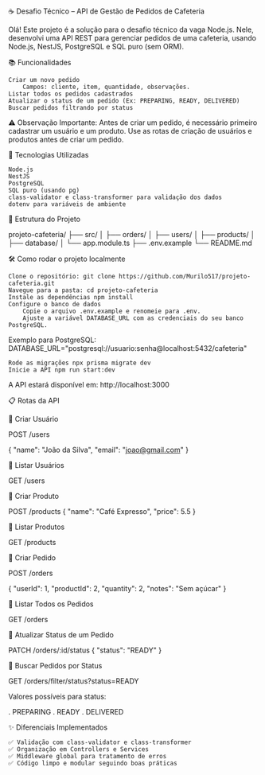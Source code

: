 
☕ Desafio Técnico – API de Gestão de Pedidos de Cafeteria

Olá! Este projeto é a solução para o desafio técnico da vaga Node.js. Nele, desenvolvi uma API REST para gerenciar pedidos de uma cafeteria, usando Node.js, NestJS, PostgreSQL e SQL puro (sem ORM).

📚 Funcionalidades

    Criar um novo pedido
        Campos: cliente, item, quantidade, observações.
    Listar todos os pedidos cadastrados
    Atualizar o status de um pedido (Ex: PREPARING, READY, DELIVERED)
    Buscar pedidos filtrando por status

⚠️ Observação Importante:
Antes de criar um pedido, é necessário primeiro cadastrar um usuário e um produto.
Use as rotas de criação de usuários e produtos antes de criar um pedido.

🚀 Tecnologias Utilizadas

    Node.js
    NestJS
    PostgreSQL
    SQL puro (usando pg)
    class-validator e class-transformer para validação dos dados
    dotenv para variáveis de ambiente

📂 Estrutura do Projeto

projeto-cafeteria/
├── src/
│   ├── orders/
│   ├── users/
│   ├── products/
│   ├── database/
│   └── app.module.ts
├── .env.example
└── README.md

🛠️ Como rodar o projeto localmente

    Clone o repositório: git clone https://github.com/Murilo517/projeto-cafeteria.git
    Navegue para a pasta: cd projeto-cafeteria
    Instale as dependências npm install
    Configure o banco de dados
        Copie o arquivo .env.example e renomeie para .env.
        Ajuste a variável DATABASE_URL com as credenciais do seu banco PostgreSQL.

Exemplo para PostgreSQL: DATABASE_URL="postgresql://usuario:senha@localhost:5432/cafeteria"

    Rode as migrações npx prisma migrate dev
    Inicie a API npm run start:dev
A API estará disponível em: http://localhost:3000

📋 Rotas da API

🔹 Criar Usuário

POST /users

{
  "name": "João da Silva",
  "email": "joao@gmail.com"
}

🔹 Listar Usuários

GET /users

🔹 Criar Produto

POST /products
{
  "name": "Café Expresso",
  "price": 5.5
}

🔹 Listar Produtos

GET /products

🔹 Criar Pedido

POST /orders

{
  "userId": 1,
  "productId": 2,
  "quantity": 2,
  "notes": "Sem açúcar"
}

🔹 Listar Todos os Pedidos

GET /orders

🔹 Atualizar Status de um Pedido

PATCH /orders/:id/status
{
  "status": "READY"
}

🔹 Buscar Pedidos por Status

GET /orders/filter/status?status=READY

Valores possíveis para status:

. PREPARING
. READY
. DELIVERED

✨ Diferenciais Implementados

    ✅ Validação com class-validator e class-transformer
    ✅ Organização em Controllers e Services
    ✅ Middleware global para tratamento de erros
    ✅ Código limpo e modular seguindo boas práticas
